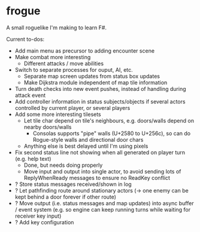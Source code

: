 # frogue

A small roguelike I'm making to learn F#.

Current to-dos:

- Add main menu as precursor to adding encounter scene
- Make combat more interesting
  - Different attacks / move abilities
- Switch to separate processes for ouput, AI, etc.
  - Separate map screen updates from status box updates
  - Make Dijkstra module independent of map tile information
- Turn death checks into new event pushes, instead of handling during attack event
- Add controller information in status subjects/objects if several actors controlled by current player, or several players
- Add some more interesting tilesets
  - Let tile char depend on tile's neighbours, e.g. doors/walls depend on nearby doors/walls
    - Consolas supports "pipe" walls (U+2580 to U+256c), so can do Rogue-style walls and directional door chars
  - Anything else is best delayed until I'm using pixels
- Fix second status line not showing when all generated on player turn (e.g. help text)
  - Done, but needs doing properly
  - Move input and output into single actor, to avoid sending lots of ReplyWhenReady messages to ensure no ReadKey conflict
- ? Store status messages received/shown in log
- ? Let pathfinding route around stationary actors (-> one enemy can be kept behind a door forever if other route)
- ? Move output (i.e. status messages and map updates) into async buffer / event system (e.g. so engine can keep running turns while waiting for receiver key input)
- ? Add key configuration
